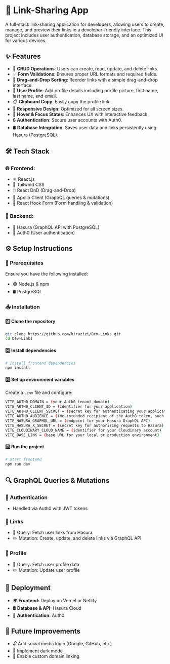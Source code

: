 # 🚀 Link-Sharing App

A full-stack link-sharing application for developers, allowing users to create, manage, and preview their links in a developer-friendly interface. This project includes user authentication, database storage, and an optimized UI for various devices.

## ✨ Features

- 🔗 **CRUD Operations**: Users can create, read, update, and delete links.
- ✅ **Form Validations**: Ensures proper URL formats and required fields.
- 🎯 **Drag-and-Drop Sorting**: Reorder links with a simple drag-and-drop interface.
- 👤 **User Profile**: Add profile details including profile picture, first name, last name, and email.
- 📋 **Clipboard Copy**: Easily copy the profile link.
- 📱 **Responsive Design**: Optimized for all screen sizes.
- 🎨 **Hover & Focus States**: Enhances UX with interactive feedback.
- 🔒 **Authentication**: Secure user accounts with Auth0.
- 🛢️ **Database Integration**: Saves user data and links persistently using Hasura (PostgreSQL).

## 🛠️ Tech Stack

### 🌐 Frontend:

- ⚛️ React.js
- 🎨 Tailwind CSS
- 🖱️ React DnD (Drag-and-Drop)
- 🚀 Apollo Client (GraphQL queries & mutations)
- 📝 React Hook Form (Form handling & validation)

### 💾 Backend:

- 🔗 Hasura (GraphQL API with PostgreSQL)
- 🔑 Auth0 (User authentication)

## ⚙️ Setup Instructions

### 📌 Prerequisites

Ensure you have the following installed:

- 🟢 Node.js & npm
- 🛢️ PostgreSQL

### 📥 Installation

#### 1️⃣ Clone the repository

```sh
git clone https://github.com/kirazizi/Dev-Links.git
cd Dev-Links
```

#### 2️⃣ Install dependencies

```sh
# Install frontend dependencies
npm install
```

#### 3️⃣ Set up environment variables

Create a `.env` file and configure:

```sh
VITE_AUTH0_DOMAIN = (your Auth0 tenant domain)
VITE_AUTH0_CLIENT_ID = (identifier for your application)
VITE_AUTH0_CLIENT_SECRET = (secret key for authenticating your application)
VITE_AUTH0_AUDIENCE = (the intended recipient of the Auth0 token, such as your API endpoint)
VITE_HASURA_GRAPHQL_URL = (endpoint for your Hasura GraphQL API)
VITE_HASURA_X_SECRET = (secret key for authorizing requests to Hasura)
VITE_CLOUDINARY_CLOUD_NAME = (identifier for your Cloudinary account)
VITE_BASE_LINK = (base URL for your local or production environment)
```

#### 4️⃣ Run the project

```sh
# Start frontend
npm run dev
```

## 🔍 GraphQL Queries & Mutations

### 🔐 Authentication

- Handled via Auth0 with JWT tokens

### 🔗 Links

- 📌 Query: Fetch user links from Hasura
- ✏️ Mutation: Create, update, and delete links via GraphQL API

### 👤 Profile

- 📌 Query: Fetch user profile data
- ✏️ Mutation: Update user profile

## 🚀 Deployment

- 🌍 **Frontend:** Deploy on Vercel or Netlify
- 🛢️ **Database & API:** Hasura Cloud
- 🔑 **Authentication:** Auth0

## 🔮 Future Improvements

- 🔓 Add social media login (Google, GitHub, etc.)
- 🌙 Implement dark mode
- 🔗 Enable custom domain linking

